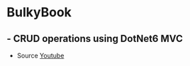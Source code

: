 # BulkyBook

## - CRUD operations using DotNet6 MVC ##


- Source [Youtube](https://youtu.be/8NWC8BnxC8o?si=NPdgozxGsx3CYw_1)
